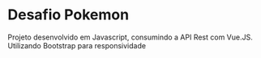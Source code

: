 # Desafio Pokemon

Projeto desenvolvido em Javascript, consumindo a API Rest com Vue.JS.
Utilizando Bootstrap para responsividade
